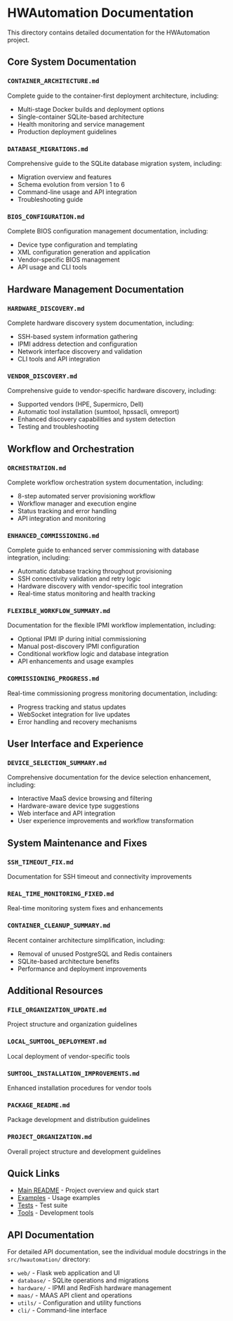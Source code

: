 # HWAutomation Documentation

This directory contains detailed documentation for the HWAutomation project.

## Core System Documentation

### `CONTAINER_ARCHITECTURE.md`
Complete guide to the container-first deployment architecture, including:
- Multi-stage Docker builds and deployment options
- Single-container SQLite-based architecture
- Health monitoring and service management
- Production deployment guidelines

### `DATABASE_MIGRATIONS.md`
Comprehensive guide to the SQLite database migration system, including:
- Migration overview and features
- Schema evolution from version 1 to 6
- Command-line usage and API integration
- Troubleshooting guide

### `BIOS_CONFIGURATION.md`
Complete BIOS configuration management documentation, including:
- Device type configuration and templating
- XML configuration generation and application
- Vendor-specific BIOS management
- API usage and CLI tools

## Hardware Management Documentation

### `HARDWARE_DISCOVERY.md`
Complete hardware discovery system documentation, including:
- SSH-based system information gathering
- IPMI address detection and configuration
- Network interface discovery and validation
- CLI tools and API integration

### `VENDOR_DISCOVERY.md`
Comprehensive guide to vendor-specific hardware discovery, including:
- Supported vendors (HPE, Supermicro, Dell)
- Automatic tool installation (sumtool, hpssacli, omreport)
- Enhanced discovery capabilities and system detection
- Testing and troubleshooting

## Workflow and Orchestration

### `ORCHESTRATION.md`
Complete workflow orchestration system documentation, including:
- 8-step automated server provisioning workflow
- Workflow manager and execution engine
- Status tracking and error handling
- API integration and monitoring

### `ENHANCED_COMMISSIONING.md`
Complete guide to enhanced server commissioning with database integration, including:
- Automatic database tracking throughout provisioning
- SSH connectivity validation and retry logic
- Hardware discovery with vendor-specific tool integration
- Real-time status monitoring and health tracking

### `FLEXIBLE_WORKFLOW_SUMMARY.md`
Documentation for the flexible IPMI workflow implementation, including:
- Optional IPMI IP during initial commissioning
- Manual post-discovery IPMI configuration
- Conditional workflow logic and database integration
- API enhancements and usage examples

### `COMMISSIONING_PROGRESS.md`
Real-time commissioning progress monitoring documentation, including:
- Progress tracking and status updates
- WebSocket integration for live updates
- Error handling and recovery mechanisms

## User Interface and Experience

### `DEVICE_SELECTION_SUMMARY.md`
Comprehensive documentation for the device selection enhancement, including:
- Interactive MaaS device browsing and filtering
- Hardware-aware device type suggestions
- Web interface and API integration
- User experience improvements and workflow transformation

## System Maintenance and Fixes

### `SSH_TIMEOUT_FIX.md`
Documentation for SSH timeout and connectivity improvements

### `REAL_TIME_MONITORING_FIXED.md`
Real-time monitoring system fixes and enhancements

### `CONTAINER_CLEANUP_SUMMARY.md`
Recent container architecture simplification, including:
- Removal of unused PostgreSQL and Redis containers
- SQLite-based architecture benefits
- Performance and deployment improvements

## Additional Resources

### `FILE_ORGANIZATION_UPDATE.md`
Project structure and organization guidelines

### `LOCAL_SUMTOOL_DEPLOYMENT.md`
Local deployment of vendor-specific tools

### `SUMTOOL_INSTALLATION_IMPROVEMENTS.md`
Enhanced installation procedures for vendor tools

### `PACKAGE_README.md`
Package development and distribution guidelines

### `PROJECT_ORGANIZATION.md`
Overall project structure and development guidelines

## Quick Links

- [Main README](../README.md) - Project overview and quick start
- [Examples](../examples/) - Usage examples  
- [Tests](../tests/) - Test suite
- [Tools](../tools/) - Development tools

## API Documentation

For detailed API documentation, see the individual module docstrings in the `src/hwautomation/` directory:

- `web/` - Flask web application and UI
- `database/` - SQLite operations and migrations
- `hardware/` - IPMI and RedFish hardware management
- `maas/` - MAAS API client and operations
- `utils/` - Configuration and utility functions
- `cli/` - Command-line interface
